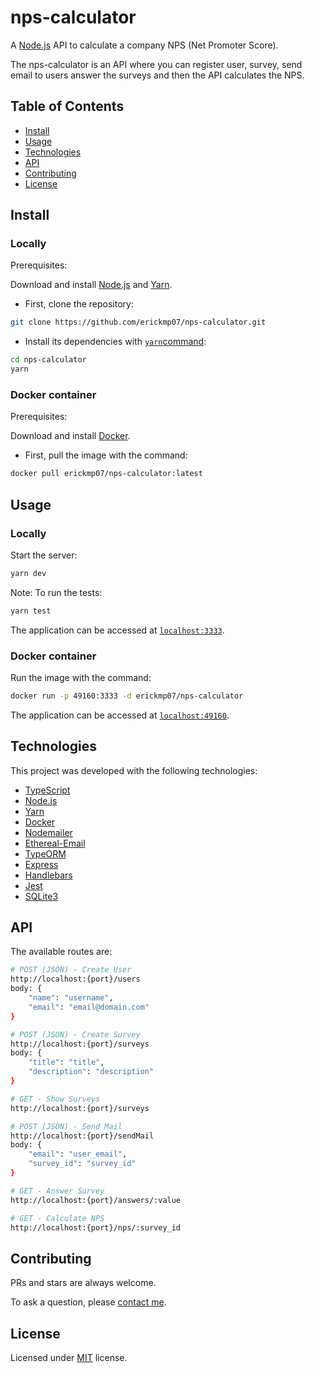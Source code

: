 # nps-calculator

A [Node.js](https://nodejs.org) API to calculate a company NPS (Net Promoter Score).

The nps-calculator is an API where you can register user, survey, send email to users answer the surveys and then the API calculates the NPS.

## Table of Contents

- [Install](#install)
- [Usage](#usage)
- [Technologies](#technologies)
- [API](#api)
- [Contributing](#contributing)
- [License](#license)

## Install

### Locally

Prerequisites:

Download and install [Node.js](https://nodejs.org/en/download/) and [Yarn](https://classic.yarnpkg.com/en/docs/install/).

- First, clone the repository:
```bash
git clone https://github.com/erickmp07/nps-calculator.git
```

- Install its dependencies with [`yarn`command](https://classic.yarnpkg.com/en/docs/usage):
```bash
cd nps-calculator
yarn
```

### Docker container

Prerequisites:

Download and install [Docker](https://www.docker.com/products/docker-desktop).

- First, pull the image with the command:
```bash
docker pull erickmp07/nps-calculator:latest
```

## Usage

### Locally

Start the server:
```bash
yarn dev
```

Note: To run the tests:
```bash
yarn test
```

The application can be accessed at [`localhost:3333`](http://localhost:3333).

### Docker container

Run the image with the command:
```bash
docker run -p 49160:3333 -d erickmp07/nps-calculator
```

The application can be accessed at [`localhost:49160`](http://localhost:49160).


## Technologies

This project was developed with the following technologies:

- [TypeScript](https://www.typescriptlang.org)
- [Node.js](https://nodejs.org)
- [Yarn](https://yarnpkg.com/)
- [Docker](https://www.docker.com/)
- [Nodemailer](https://nodemailer.com)
- [Ethereal-Email](https://ethereal.email)
- [TypeORM](https://typeorm.io/#/)
- [Express](https://expressjs.com/)
- [Handlebars](https://handlebarsjs.com/)
- [Jest](https://jestjs.io/)
- [SQLite3](https://sqlite.org)

## API

The available routes are:

```bash
# POST (JSON) - Create User
http://localhost:{port}/users
body: {
    "name": "username",
    "email": "email@domain.com"
}

# POST (JSON) - Create Survey
http://localhost:{port}/surveys
body: {
    "title": "title",
    "description": "description"
}

# GET - Show Surveys
http://localhost:{port}/surveys

# POST (JSON) - Send Mail
http://localhost:{port}/sendMail
body: {
    "email": "user_email",
    "survey_id": "survey_id"
}

# GET - Answer Survey
http://localhost:{port}/answers/:value

# GET - Calculate NPS
http://localhost:{port}/nps/:survey_id
```

## Contributing

PRs and stars are always welcome.

To ask a question, please [contact me](mailto:erimacedo_92@hotmail.com).

## License

Licensed under [MIT](LICENSE) license.